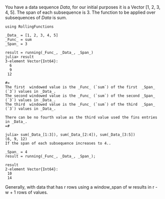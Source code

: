 You have a data sequence _Data_, for our initial purposes it is a Vector [1, 2, 3, 4, 5].
The span of each subsequence is 3.
The function to be applied over subsequences of _Data_ is sum.
```
using RollingFunctions

_Data_ = [1, 2, 3, 4, 5]
_Func_ = sum
_Span_ = 3

result = running(_Func_, _Data_, _Span_)
julia> result
3-element Vector{Int64}:
  6
  9
 12

#=
The first  windowed value is the _Func_ (`sum`) of the first  _Span_ (`3`) values in _Data_.
The second windowed value is the _Func_ (`sum`) of the second _Span_ (`3`) values in _Data_.
The third  windowed value is the _Func_ (`sum`) of the third  _Span_ (`3`) values in _Data_.

There can be no fourth value as the third value used the fins entries in _Data_.
=#

julia> sum(_Data_[1:3]), sum(_Data_[2:4]), sum(_Data_[3:5])
(6, 9, 12)
If the span of each subsequence increases to 4..

_Span_ = 4
result = running(_Func_, _Data_, _Span_);

result
2-element Vector{Int64}:
 10
 14
```
Generally, with data that has r rows using a window_span of w results in r - w + 1 rows of values.


